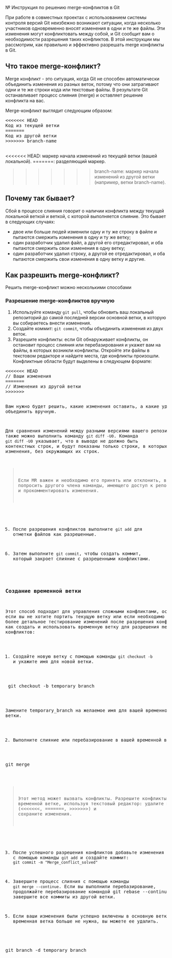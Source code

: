 № Инструкция по решению merge-конфликтов в Git

При работе в совместных проектах с использованием системы контроля версий Git неизбежно возникают ситуации, когда несколько участников одновременно вносят изменения в одни и те же файлы. Эти изменения могут конфликтовать между собой, и Git сообщит вам о необходимости разрешения таких конфликтов. В этой инструкции мы рассмотрим, как правильно и эффективно разрешать merge конфликты в Git.

## Что такое merge-конфликт?

Merge конфликт - это ситуация, когда Git не способен автоматически объединить изменения из разных веток, потому что они затрагивают одни и те же строки кода или текстовые файлы. В результате Git останавливает процесс слияния (merge) и оставляет решение конфликта на вас.

Merge-конфликт выглядит следующим образом:

<pre>
<<<<<<< HEAD
Код из текущей ветки
=======
Код из другой ветки
>>>>>>> branch-name
  </pre>
<<<<<<< HEAD: маркер начала изменений из текущей ветки (вашей локальной).
=======: разделяющий маркер.
>>>>>>> branch-name: маркер начала изменений из другой ветки (например, ветки branch-name).
 
## Почему так бывает?

Сбой в процессе слияния говорит о наличии конфликта между текущей локальной веткой и веткой, с которой выполняется слияние. Это бывает в следующих случаях:

- двое или больше людей изменили одну и ту же строку в файле и пытаются смержить изменения в одну и ту же ветку;
- один разработчик удалил файл, а другой его отредактировал, и оба пытаются смержить свои изменения в одну ветку;
- один разработчик удалил строку, а другой ее отредактировал, и оба пытаются смержить свои изменения в одну ветку и другие.

## Как разрешить merge-конфликт?

Решить merge-конфликт можно несколькими способами

### Разрешение merge-конфликтов вручную
1. Используйте команду `git pull`, чтобы обновить ваш локальный репозиторий до самой последней версии основной ветки, в которую вы собираетесь внести изменения.
2. Создайте коммит: `git commit`, чтобы объединить изменения из двух веток.
3. Разрешите конфликты: если Git обнаруживает конфликты, он остановит процесс слияния или перебазирования и укажет вам на файлы, в которых возникли конфликты. Откройте эти файлы в текстовом редакторе и найдите места, где конфликты произошли. Конфликтные области будут выделены в следующем формате:

<pre>
<<<<<<< HEAD
// Ваши изменения
=======
// Изменения из другой ветки
>>>>>>> <branch_name </pre>

Вам нужно будет решить, какие изменения оставить, а какие удалить или объединить вручную. 

Для сравнения изменений между разными версиями вашего репозитория также можно выполнить команду `git diff -U0`.
Команда `git diff -U0` указывает, что в выводе не должно быть контекстных строк, и будут показаны только строки, в которых произошли изменения, без окружающих их строк. 

> Если MR важен и необходимо его принять или отклонить, вы можете попросить другого члена команды, имеющего доступ к репозиторию, оценить и прокомментировать изменения.
   
5. После разрешения конфликтов выполните `git add` для отметки файлов как разрешенные.

6. Затем выполните `git commit`, чтобы создать коммит, который закроет слияние с разрешенными конфликтами.


### Создание временной ветки
Этот способ подходит для управления сложными конфликтами, особенно если вы не хотите портить текущую ветку или если необходимо провести более детальное тестирование изменений после разрешения конфликтов. Вот как создать и использовать временную ветку для разрешения merge конфликтов:

  1. Создайте новую ветку с помощью команды `git checkout -b` и укажите имя для новой ветки.

<pre> git checkout -b temporary_branch </pre>
Замените temporary_branch на желаемое имя для вашей временной ветки.

2. Выполните слияние или перебазирование в вашей временной ветке.

<pre>
git merge <temporary_branch> </pre>

> Этот метод может вызвать конфликты. Разрешите конфликты в вашей временной ветке, используя текстовый редактор: удалите метки конфликтов (<<<<<<<, =======, >>>>>>>) и сохраните изменения.

3. После успешного разрешения конфликтов добавьте изменения в индекс с помощью команды `git add` и создайте коммит: `git commit -m "Merge_conflict_solved"`

4. Завершите процесс слияния с помощью команды `git merge --continue`. Если вы выполнили перебазирование, продолжайте перебазирование командой git rebase --continue, пока не завершите все коммиты из другой ветки.

5. Если ваши изменения были успешно включены в основную ветку и временная ветка больше не нужна, вы можете ее удалить.

<pre>
git branch -d temporary_branch </pre>



